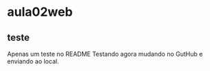 # aula02web
## teste
Apenas um teste no README
Testando agora mudando no GutHub e enviando ao local.
